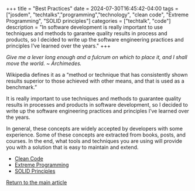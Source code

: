 +++
title =  "Best Practices"
date = 2024-07-30T16:45:42-04:00
tags = ["josdem", "techtalks","programming","technology", "clean code", "Extreme Programming", "SOLID principles"]
categories = ["techtalk", "code"]
description = "In software development is really important to use techniques and methods to garantee quality results in process and products, so I decided to write up the software engineering practices and principles I’ve learned over the years."
+++

*Give me a lever long enough and a fulcrum on which to place it, and I shall move the world. ~ Archimedes.*

Wikipedia defines it as a “method or technique that has consistently shown results superior to those achieved with other means, and that is used as a benchmark.”

It is really important to use techniques and methods to guarantee quality results in processes and products in software development, so I decided to write up the software engineering practices and principles I’ve learned over the years.

In general, these concepts are widely accepted by developers with some experience. Some of these concepts are extracted from books, posts, and courses. In the end, what tools and techniques you are using will provide you with a solution that is easy to maintain and extend.

* [Clean Code](/techtalk/best_practices/clean_code)
* [Extreme Programming](/techtalk/best_practices/extreme_programming)
* [SOLID Principles](/techtalk/best_practices/solid_principles)

[Return to the main article](/)

